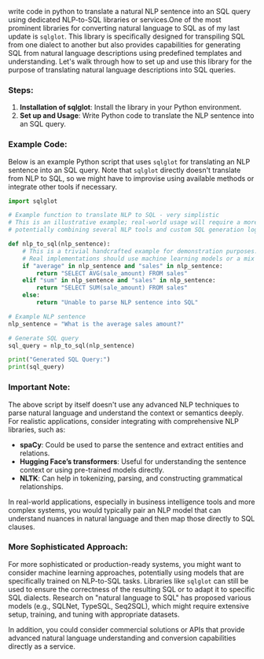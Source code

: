 write code in python to translate a natural NLP sentence into an SQL query using dedicated NLP-to-SQL libraries or services.One of the most prominent libraries for converting natural language to SQL as of my last update is `sqlglot`. This library is specifically designed for transpiling SQL from one dialect to another but also provides capabilities for generating SQL from natural language descriptions using predefined templates and understanding. Let's walk through how to set up and use this library for the purpose of translating natural language descriptions into SQL queries.

### Steps:

1. **Installation of sqlglot**: Install the library in your Python environment.
2. **Set up and Usage**: Write Python code to translate the NLP sentence into an SQL query.

### Example Code:

Below is an example Python script that uses `sqlglot` for translating an NLP sentence into an SQL query. Note that `sqlglot` directly doesn't translate from NLP to SQL, so we might have to improvise using available methods or integrate other tools if necessary.

```python
import sqlglot

# Example function to translate NLP to SQL - very simplistic
# This is an illustrative example; real-world usage will require a more sophisticated approach,
# potentially combining several NLP tools and custom SQL generation logic.

def nlp_to_sql(nlp_sentence):
    # This is a trivial handcrafted example for demonstration purposes.
    # Real implementations should use machine learning models or a mix of predefined rules and AI.
    if "average" in nlp_sentence and "sales" in nlp_sentence:
        return "SELECT AVG(sale_amount) FROM sales"
    elif "sum" in nlp_sentence and "sales" in nlp_sentence:
        return "SELECT SUM(sale_amount) FROM sales"
    else:
        return "Unable to parse NLP sentence into SQL"

# Example NLP sentence
nlp_sentence = "What is the average sales amount?"

# Generate SQL query
sql_query = nlp_to_sql(nlp_sentence)

print("Generated SQL Query:")
print(sql_query)
```

### Important Note:
The above script by itself doesn't use any advanced NLP techniques to parse natural language and understand the context or semantics deeply. For realistic applications, consider integrating with comprehensive NLP libraries, such as:

- **spaCy**: Could be used to parse the sentence and extract entities and relations.
- **Hugging Face’s transformers**: Useful for understanding the sentence context or using pre-trained models directly.
- **NLTK**: Can help in tokenizing, parsing, and constructing grammatical relationships.

In real-world applications, especially in business intelligence tools and more complex systems, you would typically pair an NLP model that can understand nuances in natural language and then map those directly to SQL clauses.

### More Sophisticated Approach:
For more sophisticated or production-ready systems, you might want to consider machine learning approaches, potentially using models that are specifically trained on NLP-to-SQL tasks. Libraries like `sqlglot` can still be used to ensure the correctness of the resulting SQL or to adapt it to specific SQL dialects. Research on "natural language to SQL" has proposed various models (e.g., SQLNet, TypeSQL, Seq2SQL), which might require extensive setup, training, and tuning with appropriate datasets. 

In addition, you could consider commercial solutions or APIs that provide advanced natural language understanding and conversion capabilities directly as a service.